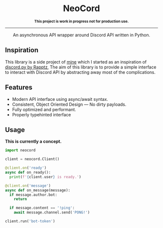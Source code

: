 <div align="center">
  <h1>NeoCord</h1>
  <sup><strong>This project is work in progress not for production use.</strong></sup>
  <hr>
  <p>An asynchronous API wrapper around Discord API written in Python.</p>
</div>

## Inspiration
This library is a side project of [mine](https://github.com/nerdguyahmad) which I started as an inspiration of [discord.py by Rapptz](https://github.com/Rapptz/discord.py), The aim of this library is to provide a simple interface to interact with Discord API by abstracting away most of the complications.

## Features
- Modern API interface using async/await syntax.
- Consistent, Object Oriented Design — No dirty payloads.
- Fully optimized and performant.
- Properly typehinted interface

## Usage
**This is currently a concept.**
```py
import neocord

client = neocord.Client()

@client.on('ready')
async def on_ready():
  print(f'{client.user} is ready.')

@client.on('message')
async def on_message(message):
  if message.author.bot:
    return

  if message.content == '!ping':
    await message.channel.send('PONG!')

client.run('bot-token')
```
